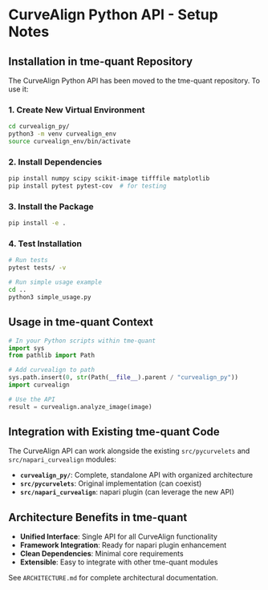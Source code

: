 # CurveAlign Python API - Setup Notes

## Installation in tme-quant Repository

The CurveAlign Python API has been moved to the tme-quant repository. To use it:

### 1. Create New Virtual Environment
```bash
cd curvealign_py/
python3 -m venv curvealign_env
source curvealign_env/bin/activate
```

### 2. Install Dependencies
```bash
pip install numpy scipy scikit-image tifffile matplotlib
pip install pytest pytest-cov  # for testing
```

### 3. Install the Package
```bash
pip install -e .
```

### 4. Test Installation
```bash
# Run tests
pytest tests/ -v

# Run simple usage example
cd ..
python3 simple_usage.py
```

## Usage in tme-quant Context

```python
# In your Python scripts within tme-quant
import sys
from pathlib import Path

# Add curvealign to path
sys.path.insert(0, str(Path(__file__).parent / "curvealign_py"))
import curvealign

# Use the API
result = curvealign.analyze_image(image)
```

## Integration with Existing tme-quant Code

The CurveAlign API can work alongside the existing `src/pycurvelets` and `src/napari_curvealign` modules:

- **`curvealign_py/`**: Complete, standalone API with organized architecture
- **`src/pycurvelets`**: Original implementation (can coexist)
- **`src/napari_curvealign`**: napari plugin (can leverage the new API)

## Architecture Benefits in tme-quant

- **Unified Interface**: Single API for all CurveAlign functionality
- **Framework Integration**: Ready for napari plugin enhancement
- **Clean Dependencies**: Minimal core requirements
- **Extensible**: Easy to integrate with other tme-quant modules

See `ARCHITECTURE.md` for complete architectural documentation.
